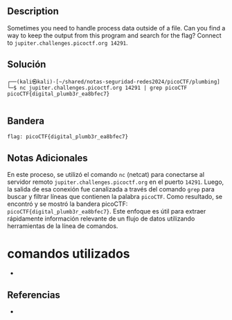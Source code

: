 ## Description
Sometimes you need to handle process data outside of a file. Can you find a way to keep the output from this program and search for the flag? Connect to `jupiter.challenges.picoctf.org 14291`.
## Solución
```shell
┌──(kali㉿kali)-[~/shared/notas-seguridad-redes2024/picoCTF/plumbing]
└─$ nc jupiter.challenges.picoctf.org 14291 | grep picoCTF
picoCTF{digital_plumb3r_ea8bfec7}


```
## Bandera
```shell
flag: picoCTF{digital_plumb3r_ea8bfec7}
```
## Notas Adicionales
En este proceso, se utilizó el comando `nc` (netcat) para conectarse al servidor remoto `jupiter.challenges.picoctf.org` en el puerto `14291`. Luego, la salida de esa conexión fue canalizada a través del comando `grep` para buscar y filtrar líneas que contienen la palabra `picoCTF`. Como resultado, se encontró y se mostró la bandera picoCTF: `picoCTF{digital_plumb3r_ea8bfec7}`. Este enfoque es útil para extraer rápidamente información relevante de un flujo de datos utilizando herramientas de la línea de comandos.

# comandos utilizados
-  
## Referencias
- 